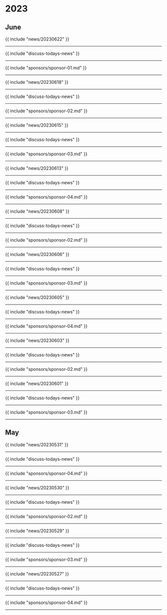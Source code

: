 # 2023
## June

{{ include "news/20230622" }}

---

{{ include "discuss-todays-news" }}

---

{{ include "sponsors/sponsor-01.md" }}

---

{{ include "news/20230618" }}

---

{{ include "discuss-todays-news" }}

---

{{ include "sponsors/sponsor-02.md" }}

---

{{ include "news/20230615" }}

---

{{ include "discuss-todays-news" }}

---

{{ include "sponsors/sponsor-03.md" }}

---

{{ include "news/20230613" }}

---

{{ include "discuss-todays-news" }}

---

{{ include "sponsors/sponsor-04.md" }}

---

{{ include "news/20230608" }}

---

{{ include "discuss-todays-news" }}

---

{{ include "sponsors/sponsor-02.md" }}

---

{{ include "news/20230606" }}

---

{{ include "discuss-todays-news" }}

---

{{ include "sponsors/sponsor-03.md" }}

---

{{ include "news/20230605" }}

---

{{ include "discuss-todays-news" }}

---

{{ include "sponsors/sponsor-04.md" }}

---

{{ include "news/20230603" }}

---

{{ include "discuss-todays-news" }}

---

{{ include "sponsors/sponsor-02.md" }}

---

{{ include "news/20230601" }}

---

{{ include "discuss-todays-news" }}

---

{{ include "sponsors/sponsor-03.md" }}

---

## May

{{ include "news/20230531" }}

---

{{ include "discuss-todays-news" }}

---

{{ include "sponsors/sponsor-04.md" }}

---

{{ include "news/20230530" }}

---

{{ include "discuss-todays-news" }}

---

{{ include "sponsors/sponsor-02.md" }}

---

{{ include "news/20230529" }}

---

{{ include "discuss-todays-news" }}

---

{{ include "sponsors/sponsor-03.md" }}

---

{{ include "news/20230527" }}

---

{{ include "discuss-todays-news" }}

---

{{ include "sponsors/sponsor-04.md" }}

---

